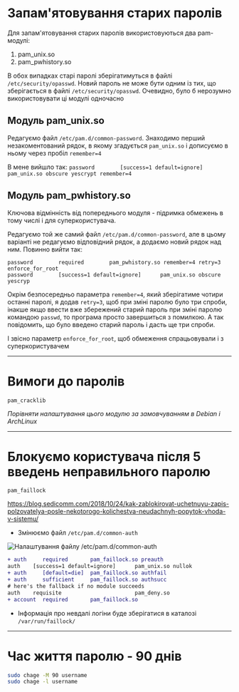 # Запам'ятовування старих паролів
Для запам'ятовування старих паролів використовуються два pam-модулі:
1. pam_unix.so
2. pam_pwhistory.so

В обох випадках старі паролі зберігатимуться в файлі `/etc/security/opasswd`. Новий пароль не може бути одним із тих, що зберігається в файлі `/etc/security/opasswd`. Очевидно, було б нерозумно використовувати ці модулі одночасно

## Модуль pam_unix.so
Редагуємо файл `/etc/pam.d/common-password`. Знаходимо перший незакоментований рядок, в якому згадується `pam_unix.so` і дописуємо в ньому через пробіл `remember=4`

В мене вийшло так: `password        [success=1 default=ignore]      pam_unix.so obscure yescrypt remember=4`

## Модуль pam_pwhistory.so
Ключова відмінність від попереднього модуля - підримка обмежень в тому числі і для суперкористувача.

Редагуємо той же самий файл `/etc/pam.d/common-password`, але в цьому варіанті не редагуємо відповідний рядок, а додаємо новий рядок над ним. Повинно вийти так:
```
password        required        pam_pwhistory.so remember=4 retry=3 enforce_for_root
password        [success=1 default=ignore]      pam_unix.so obscure yescryp
```
Окрім безпосередньо параметра `remember=4`, який зберігатиме чотири останні паролі, я додав `retry=3`, щоб при зміні паролю було три спроби, інакше якщо ввести вже збережений старий пароль при зміні паролю командою `passwd`, то програма просто завершиться з помилкою. А так повідомить, що було введено старий пароль і дасть ще три спроби.

І звісно параметр `enforce_for_root`, щоб обмеження спрацьовували і з суперкористувачем

___

# Вимоги до паролів
```pam_cracklib```

*Порівняти налаштування цього модулю за замовчуванням в Debian і ArchLinux*

___

# Блокуємо користувача після 5 введень неправильного паролю
```pam_faillock```

https://blog.sedicomm.com/2018/10/24/kak-zablokirovat-uchetnuyu-zapis-polzovatelya-posle-nekotorogo-kolichestva-neudachnyh-popytok-vhoda-v-sistemu/

* Змінюємо файл `/etc/pam.d/common-auth`

![Налаштування файлу /etc/pam.d/common-auth](common_auth.png)

```diff
+ auth     required       pam_faillock.so preauth
auth    [success=1 default=ignore]      pam_unix.so nullok
+ auth     [default=die]  pam_faillock.so authfail
+ auth     sufficient     pam_faillock.so authsucc
# here's the fallback if no module succeeds
auth    requisite                       pam_deny.so
+ account  required       pam_faillock.so
```

* Інформація про невдалі логіни буде зберігатися в каталозі `/var/run/faillock/`

___

# Час життя паролю - 90 днів

```bash
sudo chage -M 90 username
sudo chage -l username
```
